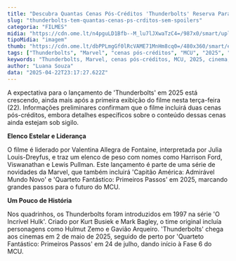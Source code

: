 ```yaml
---
title: "Descubra Quantas Cenas Pós-Créditos 'Thunderbolts' Reserva Para os Fãs!"
slug: "thunderbolts-tem-quantas-cenas-ps-crditos-sem-spoilers"
categoria: "FILMES"
midia: "https://cdn.ome.lt/n4pguLD1Bfb--M_lu7lJXwaTzC4=/987x0/smart/uploads/conteudo/fotos/Design_sem_nome_-_2025-04-22T200627.598.png"
tipoMidia: "imagem"
thumb: "https://cdn.ome.lt/dbPPLmgGf0lRcVAME71MnHm8cq0=/480x360/smart/extras/conteudos/Design_sem_nome_-_2025-04-22T200627.598.png"
tags: ["Thunderbolts", "Marvel", "cenas pós-créditos", "MCU", "2025", "cinema", "Julia Louis-Dreyfus", "Harrison Ford"]
keywords: "Thunderbolts, Marvel, cenas pós-créditos, MCU, 2025, cinema, Julia Louis-Dreyfus, Harrison Ford"
author: "Luana Souza"
data: "2025-04-22T23:17:27.622Z"
---
```


A expectativa para o lançamento de 'Thunderbolts' em 2025 está crescendo, ainda mais após a primeira exibição do filme nesta terça-feira (22). Informações preliminares confirmam que o filme incluirá duas cenas pós-créditos, embora detalhes específicos sobre o conteúdo dessas cenas ainda estejam sob sigilo. 

**Elenco Estelar e Liderança**

O filme é liderado por Valentina Allegra de Fontaine, interpretada por Julia Louis-Dreyfus, e traz um elenco de peso com nomes como Harrison Ford, Viswanathan e Lewis Pullman. Este lançamento é parte de uma série de novidades da Marvel, que também incluirá 'Capitão América: Admirável Mundo Novo' e 'Quarteto Fantástico: Primeiros Passos' em 2025, marcando grandes passos para o futuro do MCU.

**Um Pouco de História**

Nos quadrinhos, os Thunderbolts foram introduzidos em 1997 na série 'O Incrível Hulk'. Criado por Kurt Busiek e Mark Bagley, o time original incluía personagens como Hulmut Zemo e Gavião Arqueiro. 'Thunderbolts' chega aos cinemas em 2 de maio de 2025, seguido de perto por 'Quarteto Fantástico: Primeiros Passos' em 24 de julho, dando início à Fase 6 do MCU.
